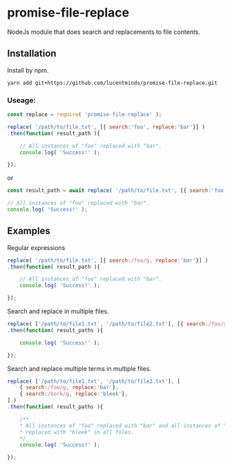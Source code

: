 # promise-file-replace
NodeJs module that does search and replacements to file contents.


## Installation

Install by npm.

```shell
yarn add git+https://github.com/lucentminds/promise-file-replace.git
```

### Useage:

```js
const replace = require( 'promise-file-replace' );

replace( '/path/to/file.txt', [{ search:'foo', replace:'bar'}] )
.then(function( result_path ){

    // All instances of "foo" replaced with "bar".
    console.log( 'Success!' );

});
```

or

```js
const result_path = await replace( '/path/to/file.txt', [{ search:'foo', replace:'bar'}] );

// All instances of "foo" replaced with "bar".
console.log( 'Success!' );
```

## Examples

Regular expressions

```js
replace( '/path/to/file.txt', [{ search:/foo/g, replace:'bar'}] )
.then(function( result_path ){

    // All instances of "foo" replaced with "bar".
    console.log( 'Success!' );

});
```

Search and replace in multiple files.

```js
replace( ['/path/to/file1.txt', '/path/to/file2.txt'], [{ search:/foo/g, replace:'bar'}]  )
.then(function( result_paths ){

    console.log( 'Success!' );

});
```

Search and replace multiple terms in multiple files.

```js
replace( ['/path/to/file1.txt', '/path/to/file2.txt'], [
    { search:/foo/g, replace:'bar'},
    { search:/bork/g, replace:'bleek'},
] )
.then(function( result_paths ){

    /** 
    * All instances of "foo" replaced with "bar" and all instances of "bork"
    * replaced with "bleek" in all files.
    */
    console.log( 'Success!' );

});
```
